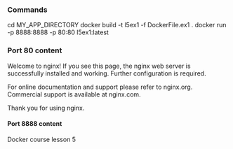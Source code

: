### Commands

cd MY_APP_DIRECTORY
docker build -t l5ex1 -f DockerFile.ex1 .
docker run -p 8888:8888 -p 80:80 l5ex1:latest

### Port 80 content

Welcome to nginx!
If you see this page, the nginx web server is successfully installed and working. Further configuration is required.

For online documentation and support please refer to nginx.org.
Commercial support is available at nginx.com.

Thank you for using nginx.

#### Port 8888 content

Docker course lesson 5
